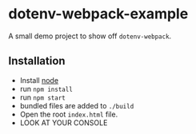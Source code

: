 # dotenv-webpack-example

A small demo project to show off `dotenv-webpack`.

## Installation

* Install  [node](https://nodejs.org)
* run `npm install`
* run `npm start`
* bundled files are added to `./build`
* Open the root `index.html` file.
* LOOK AT YOUR CONSOLE
